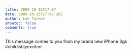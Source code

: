 ```yaml
---
title: 2009-10-15T17-07
date: 2009-10-15T17:07:20Z
author: Lee Turner
showtoc: false
comments: true
---
```


This message comes to you from my brand new iPhone 3gs #childishlyexcited

